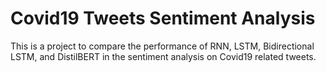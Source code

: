 # Covid19 Tweets Sentiment Analysis
 
This is a project to compare the performance of RNN, LSTM, Bidirectional LSTM, and DistilBERT in the sentiment analysis on Covid19 related tweets.
